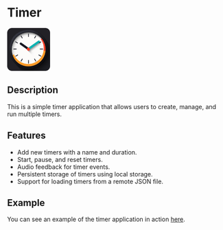 # Timer

<img src="public/favicon.png" alt="Timer" width="100"/>

## Description

This is a simple timer application that allows users to create, manage, and run multiple timers.

## Features

- Add new timers with a name and duration.
- Start, pause, and reset timers.
- Audio feedback for timer events.
- Persistent storage of timers using local storage.
- Support for loading timers from a remote JSON file.

## Example

You can see an example of the timer application in action [here](https://rustamyusupov.github.io/timer/?url=https://raw.githubusercontent.com/rustamyusupov/timer/refs/heads/main/example.json).
